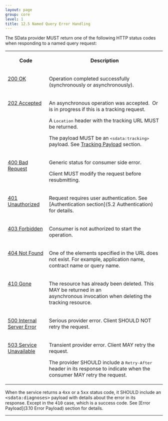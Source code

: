 ```yaml
---
layout: page
group: core
level: 1
title: 12.5 Named Query Error Handling
---
```


The SData provider MUST return one of the following HTTP status codes when
responding to a named query request:

<table class="content">
<tbody>

<tr>

<th>

Code

</th>
<th>

Description

</th>

</tr>

<tr>

<td valign="top">

[200
OK](http://www.w3.org/Protocols/rfc2616/rfc2616-sec10.html#sec10.2.1)

</td>
<td valign="top">

Operation completed successfully (synchronously or asynchronously).

</td>

</tr>

<tr>

<td valign="top">

[202
Accepted](http://www.w3.org/Protocols/rfc2616/rfc2616-sec10.html#sec10.2.3)

</td>
<td valign="top">

An asynchronous operation was accepted.&nbsp;&nbsp;Or is in progress if this is a
tracking request.

A <tt>Location</tt> header with the tracking URL MUST be returned.

The payload MUST be an <tt>&lt;sdata:tracking&gt;</tt> payload. See
[Tracking Payload](/daisy/sdata/SDataProtocolDescription/AnatomyOfAnSDataFeed/TrackingPayload.html) section.

</td>

</tr>

<tr>

<td valign="top">

[400
Bad Request](http://www.w3.org/Protocols/rfc2616/rfc2616-sec10.html#sec10.4.1)

</td>
<td valign="top">

Generic status for consumer side error.

Client MUST modify the request before resubmitting.

</td>

</tr>

<tr>

<td valign="top">

[401
Unauthorized](http://www.w3.org/Protocols/rfc2616/rfc2616-sec10.html#sec10.4.2)

</td>
<td valign="top">

Request requires user authentication. See
[Authentication section](5.2 Authentication)
for details.

</td>

</tr>

<tr>

<td valign="top">

[403
Forbidden](http://www.w3.org/Protocols/rfc2616/rfc2616-sec10.html#sec10.4.4)

</td>
<td valign="top">

Consumer is not authorized to start the operation.

</td>

</tr>

<tr>

<td valign="top">

[404
Not Found](http://www.w3.org/Protocols/rfc2616/rfc2616-sec10.html#sec10.4.5)

</td>
<td valign="top">

One of the elements specified in the URL does not exist. For
example,&nbsp;application name, contract name or query name.

</td>

</tr>

<tr>

<td valign="top">

[410
Gone](http://www.w3.org/Protocols/rfc2616/rfc2616-sec10.html#sec10.4.11)

</td>
<td valign="top">

The resource has already been deleted. This MAY be returned in an
asynchronous&nbsp;invocation&nbsp;when deleting the tracking resource.

</td>

</tr>

<tr>

<td valign="top">

[500
Internal Server Error](http://www.w3.org/Protocols/rfc2616/rfc2616-sec10.html#sec10.5.1)

</td>
<td valign="top">

Serious provider error. Client SHOULD NOT retry the request.

</td>

</tr>

<tr>

<td valign="top">

[503
Service Unavailable](http://www.w3.org/Protocols/rfc2616/rfc2616-sec10.html#sec10.5.4)

</td>
<td valign="top">

Transient provider error. Client MAY retry the request.

The provider SHOULD include a <tt>Retry-After</tt> header in its response to
indicate when the consumer MAY retry the request.

</td>

</tr>

</tbody>
</table>

When the service returns a <tt>4xx</tt> or a <tt>5xx</tt> status code, it
SHOULD include an <tt>&lt;sdata:diagnoses&gt;</tt> payload with details about
the error in its response.&nbsp;Except in the <tt>410</tt> case, which is a success
code. See [Error
Payload](3.10 Error Payload) section for details.

* * *
